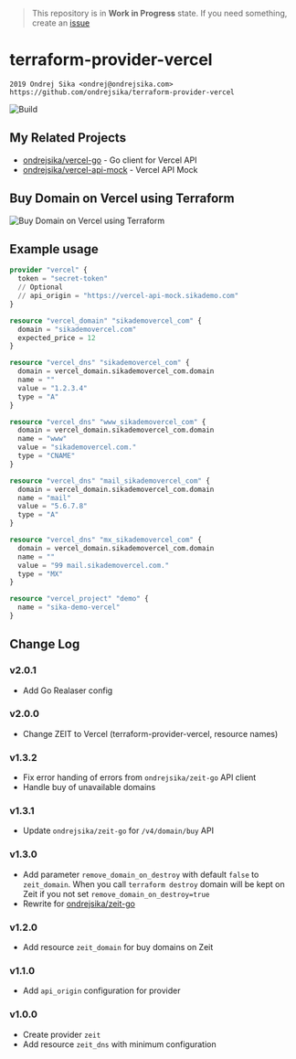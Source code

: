 > This repository is in **Work in Progress** state. If you need something, create an [issue](https://github.com/ondrejsika/terraform-provider-vercel/issues/new)

# terraform-provider-vercel

    2019 Ondrej Sika <ondrej@ondrejsika.com>
    https://github.com/ondrejsika/terraform-provider-vercel

![Build](https://github.com/ondrejsika/terraform-provider-vercel/workflows/Build/badge.svg)

## My Related Projects

- [ondrejsika/vercel-go](https://github.com/ondrejsika/vercel-go) - Go client for Vercel API
- [ondrejsika/vercel-api-mock](https://github.com/ondrejsika/vercel-api-mock) - Vercel API Mock

## Buy Domain on Vercel using Terraform

![Buy Domain on Vercel using Terraform](buy-domain-on-zeit-using-terraform.png)

## Example usage

```terraform
provider "vercel" {
  token = "secret-token"
  // Optional
  // api_origin = "https://vercel-api-mock.sikademo.com"
}

resource "vercel_domain" "sikademovercel_com" {
  domain = "sikademovercel.com"
  expected_price = 12
}

resource "vercel_dns" "sikademovercel_com" {
  domain = vercel_domain.sikademovercel_com.domain
  name = ""
  value = "1.2.3.4"
  type = "A"
}

resource "vercel_dns" "www_sikademovercel_com" {
  domain = vercel_domain.sikademovercel_com.domain
  name = "www"
  value = "sikademovercel.com."
  type = "CNAME"
}

resource "vercel_dns" "mail_sikademovercel_com" {
  domain = vercel_domain.sikademovercel_com.domain
  name = "mail"
  value = "5.6.7.8"
  type = "A"
}

resource "vercel_dns" "mx_sikademovercel_com" {
  domain = vercel_domain.sikademovercel_com.domain
  name = ""
  value = "99 mail.sikademovercel.com."
  type = "MX"
}

resource "vercel_project" "demo" {
  name = "sika-demo-vercel"
}
```

## Change Log

### v2.0.1

- Add Go Realaser config

### v2.0.0

- Change ZEIT to Vercel (terraform-provider-vercel, resource names)

### v1.3.2

- Fix error handing of errors from `ondrejsika/zeit-go` API client
- Handle buy of unavailable domains

### v1.3.1

- Update `ondrejsika/zeit-go` for `/v4/domain/buy` API

### v1.3.0

- Add parameter `remove_domain_on_destroy` with default `false` to `zeit_domain`. When you call `terraform destroy` domain will be kept on Zeit if you not set `remove_domain_on_destroy=true`
- Rewrite for [ondrejsika/zeit-go](https://github.com/ondrejsika/zeit-go)

### v1.2.0

- Add resource `zeit_domain` for buy domains on Zeit

### v1.1.0

- Add `api_origin` configuration for provider

### v1.0.0

- Create provider `zeit`
- Add resource `zeit_dns` with minimum configuration
